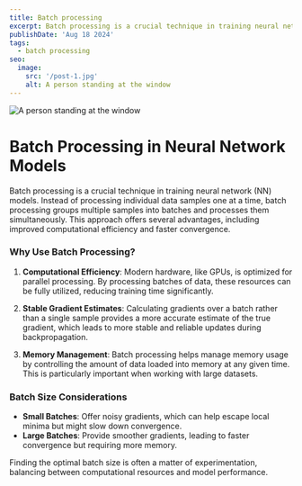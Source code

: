 ```yaml
---
title: Batch processing
excerpt: Batch processing is a crucial technique in training neural network (NN) models. Instead of processing individual data samples one at a time, batch processing groups multiple samples into batches and processes them simultaneously.
publishDate: 'Aug 18 2024'
tags:
  - batch processing
seo:
  image:
    src: '/post-1.jpg'
    alt: A person standing at the window
---
```


![A person standing at the window](/post-1.jpg)

# Batch Processing in Neural Network Models

Batch processing is a crucial technique in training neural network (NN) models. Instead of processing individual data samples one at a time, batch processing groups multiple samples into batches and processes them simultaneously. This approach offers several advantages, including improved computational efficiency and faster convergence.

### Why Use Batch Processing?

1. **Computational Efficiency**: Modern hardware, like GPUs, is optimized for parallel processing. By processing batches of data, these resources can be fully utilized, reducing training time significantly.

2. **Stable Gradient Estimates**: Calculating gradients over a batch rather than a single sample provides a more accurate estimate of the true gradient, which leads to more stable and reliable updates during backpropagation.

3. **Memory Management**: Batch processing helps manage memory usage by controlling the amount of data loaded into memory at any given time. This is particularly important when working with large datasets.

### Batch Size Considerations

- **Small Batches**: Offer noisy gradients, which can help escape local minima but might slow down convergence.
- **Large Batches**: Provide smoother gradients, leading to faster convergence but requiring more memory.

Finding the optimal batch size is often a matter of experimentation, balancing between computational resources and model performance.
